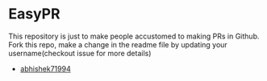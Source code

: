 # EasyPR


This repository is just to make people accustomed to making PRs in Github. Fork this repo, make a change in the readme file by
updating your username(checkout issue for more details)

* [abhishek71994](https://github.com/abhishek71994)
